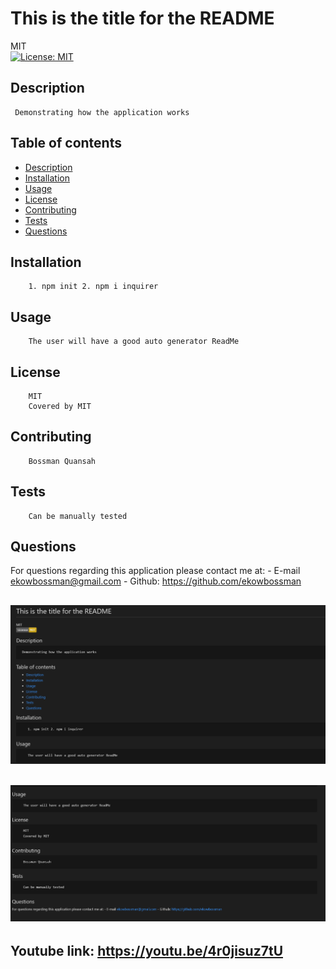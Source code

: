
# This is the title for the README
MIT<br>[![License: MIT](https://img.shields.io/badge/License-MIT-yellow.svg)](https://opensource.org/licenses/MIT)
## Description 
     Demonstrating how the application works
## Table of contents
* [Description](#description)
* [Installation](#installation)
* [Usage](#usage)
* [License](#license)
* [Contributing](#contributing)
* [Tests](#tests)
* [Questions](#questions)
## Installation
        1. npm init 2. npm i inquirer 
## Usage 
        The user will have a good auto generator ReadMe
## License
        MIT
        Covered by MIT
## Contributing
        Bossman Quansah
## Tests
        Can be manually tested
## Questions
For questions regarding this application please contact me at:
    - E-mail ekowbossman@gmail.com
    - Github:
    <https://github.com/ekowbossman>

## ![alt text](assets/ReadMe.png)

## ![alt text](assets/ReadMe2.png)

## Youtube link: https://youtu.be/4r0jisuz7tU
    